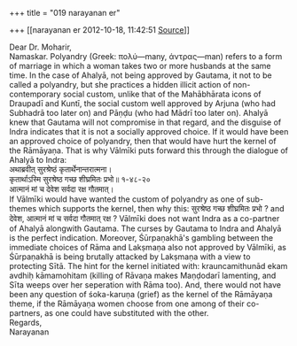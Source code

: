 +++
title = "019 narayanan er"

+++
[[narayanan er	2012-10-18, 11:42:51 [Source](https://groups.google.com/g/bvparishat/c/N79QHAI6AQo)]]



Dear Dr. Moharir,  
Namaskar. Polyandry (Greek: πολύ—many, άντρας—man) refers to a form of marriage in which a woman takes two or more husbands at the same time. In the case of Ahalyā, not being approved by Gautama, it not to be called a polyandry, but she practices a hidden illicit action of non-contemporary social custom, unlike that of the Mahābhārata icons of Draupadī and Kuntī, the social custom well approved by Arjuna (who had Subhadrā too later on) and Pāṇḍu (who had Mādrī too later on). Ahalyā knew that Gautama will not compromise in that regard, and the disguise of Indra indicates that it is not a socially approved choice. If it would have been an approved choice of polyandry, then that would have hurt the kernel of the Rāmāyaṇa. That is why Vālmīki puts forward this through the dialogue of Ahalyā to Indra:  
अथाब्रवीत् सुरश्रेष्ठं कृतार्थेनान्तरात्मना।  
कृतार्थाऽस्मि सुरश्रेष्ठ गच्छ शीघ्रमितः प्रभो॥ १-४८-२०  
आत्मानं मां च देवेश सर्वदा रक्ष गौतमात्।  
If Vālmīki would have wanted the custom of polyandry as one of sub-themes which supports the kernel, then why this: सुरश्रेष्ठ गच्छ शीघ्रमितः प्रभो ? and देवेश, आत्मानं मां च सर्वदा गौतमात् रक्ष ? Vālmīki does not want Indra as a co-partner of Ahalyā alongwith Gautama. The curses by Gautama to Indra and Ahalyā is the perfect indication. Moreover, Śūrpaṇakhā's gambling between the immediate choices of Rāma and Lakṣmaṇa also not approved by Vālmīki, as Śūrpaṇakhā is being brutally attacked by Lakṣmaṇa with a view to protecting Sītā. The hint for the kernel initiated with: krauncamithunād ekam avdhiḥ kāmamohitam (killing of Rāvaṇa makes Maṇḍodarī lamenting, and Sīta weeps over her seperation with Rāma too). And, there would not have been any question of śoka-karuṇa (grief) as the kernel of the Rāmāyaṇa theme, if the Rāmāyaṇa women choose from one among of their co-partners, as one could have substituted with the other.  
Regards,  
Narayanan

